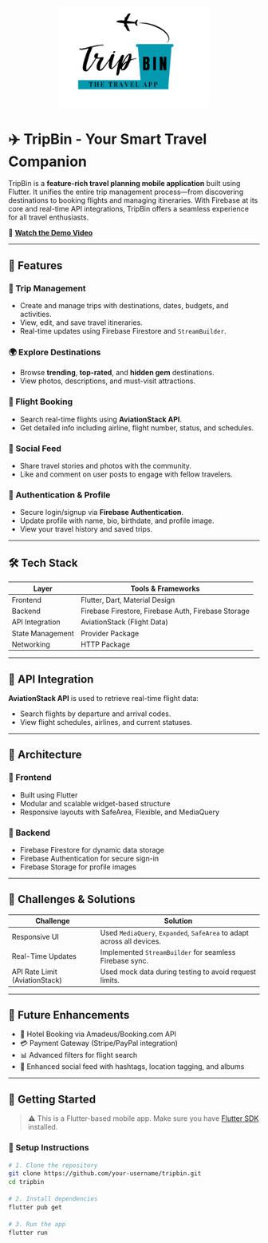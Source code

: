 <p align="center">
  <img src="Logo/Screenshot 2025-05-06 111831.png" alt="TripBin Logo" width="300"/>
</p>

# ✈️ TripBin - Your Smart Travel Companion


TripBin is a **feature-rich travel planning mobile application** built using Flutter. It unifies the entire trip management process—from discovering destinations to booking flights and managing itineraries. With Firebase at its core and real-time API integrations, TripBin offers a seamless experience for all travel enthusiasts.

🎥 **[Watch the Demo Video](https://youtu.be/hbe_kRDqoVk)**

---

## 🧭 Features

### 🧳 Trip Management
- Create and manage trips with destinations, dates, budgets, and activities.
- View, edit, and save travel itineraries.
- Real-time updates using Firebase Firestore and `StreamBuilder`.

### 🌍 Explore Destinations
- Browse **trending**, **top-rated**, and **hidden gem** destinations.
- View photos, descriptions, and must-visit attractions.

### 🛫 Flight Booking
- Search real-time flights using **AviationStack API**.
- Get detailed info including airline, flight number, status, and schedules.

### 👥 Social Feed
- Share travel stories and photos with the community.
- Like and comment on user posts to engage with fellow travelers.

### 🔐 Authentication & Profile
- Secure login/signup via **Firebase Authentication**.
- Update profile with name, bio, birthdate, and profile image.
- View your travel history and saved trips.

---

## 🛠️ Tech Stack

| Layer         | Tools & Frameworks                               |
|--------------|--------------------------------------------------|
| Frontend      | Flutter, Dart, Material Design                  |
| Backend       | Firebase Firestore, Firebase Auth, Firebase Storage |
| API Integration | AviationStack (Flight Data)                    |
| State Management | Provider Package                             |
| Networking    | HTTP Package                                    |

---

## 🔗 API Integration

**AviationStack API** is used to retrieve real-time flight data:
- Search flights by departure and arrival codes.
- View flight schedules, airlines, and current statuses.

---

## 🧱 Architecture

### 🧩 Frontend
- Built using Flutter
- Modular and scalable widget-based structure
- Responsive layouts with SafeArea, Flexible, and MediaQuery

### 💾 Backend
- Firebase Firestore for dynamic data storage
- Firebase Authentication for secure sign-in
- Firebase Storage for profile images

---

## 🧪 Challenges & Solutions

| Challenge                          | Solution                                                                 |
|-----------------------------------|--------------------------------------------------------------------------|
| Responsive UI                     | Used `MediaQuery`, `Expanded`, `SafeArea` to adapt across all devices.   |
| Real-Time Updates                 | Implemented `StreamBuilder` for seamless Firebase sync.                  |
| API Rate Limit (AviationStack)    | Used mock data during testing to avoid request limits.                   |

---

## 🔮 Future Enhancements

- 🏨 Hotel Booking via Amadeus/Booking.com API  
- 💳 Payment Gateway (Stripe/PayPal integration)  
- 📊 Advanced filters for flight search  
- 📸 Enhanced social feed with hashtags, location tagging, and albums  

---

## 📲 Getting Started

> ⚠️ This is a Flutter-based mobile app. Make sure you have [Flutter SDK](https://flutter.dev/docs/get-started/install) installed.

### 🔧 Setup Instructions

```bash
# 1. Clone the repository
git clone https://github.com/your-username/tripbin.git
cd tripbin

# 2. Install dependencies
flutter pub get

# 3. Run the app
flutter run
